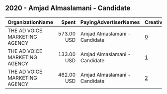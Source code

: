 ## 2020 - Amjad Almaslamani - Candidate 
|OrganizationName|Spent|PayingAdvertiserNames|CreativeUrls|Impressions|Genders|AgeBrackets|CountryCodes|BillingAddresses|CandidateBallotInformation|
|:---|---:|:---|:---|---:|:---|:---|:---|:---|:---|
|THE AD VOICE MARKETING AGENCY|573.00 USD|Amjad Almaslamani - Candidate|[0](https://www.snap.com/political-ads/asset/e678c5e92963490bf80fb34cd54a53709ba2b6e90f6750deafe5bd149699ce60?mediaType=mp4)|843,186||18+|jordan|"29,amman,13076,JO"|Amjad Almaslamani|
|THE AD VOICE MARKETING AGENCY|133.00 USD|Amjad Almaslamani - Candidate|[1](https://www.snap.com/political-ads/asset/8a0593a7ddc2518487ebd9f19a1157c9905c1146f46ee405d53ee138408ae474?mediaType=mp4)|138,557||20+|jordan|"29,amman,13076,JO"|Amjad Almaslamani|
|THE AD VOICE MARKETING AGENCY|462.00 USD|Amjad Almaslamani - Candidate|[2](https://www.snap.com/political-ads/asset/f06e35854db8a28e328879d6de580d575e612f56c2f0c24d32fafc0578088b19?mediaType=mp4)|799,141||20+|jordan|"29,amman,13076,JO"|Amjad Almaslamani|
